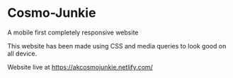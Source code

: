 # Cosmo-Junkie
A mobile first completely responsive website

This website has been made using CSS and media queries to look good on all device.

Website live at https://akcosmojunkie.netlify.com/

